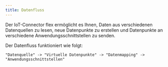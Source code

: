 ```yaml
---
title: Datenfluss
---
```


Der IoT-Connector flex ermöglicht es Ihnen, Daten aus verschiedenen Datenquellen zu lesen, neue Datenpunkte zu erstellen und Datenpunkte an verschiedene Anwendungsschnittstellen zu senden.

Der Datenfluss funktioniert wie folgt:

`"Datenquelle" -> "Virtuelle Datenpunkte" -> "Datenmapping" -> "Anwendungsschnittstellen"`
